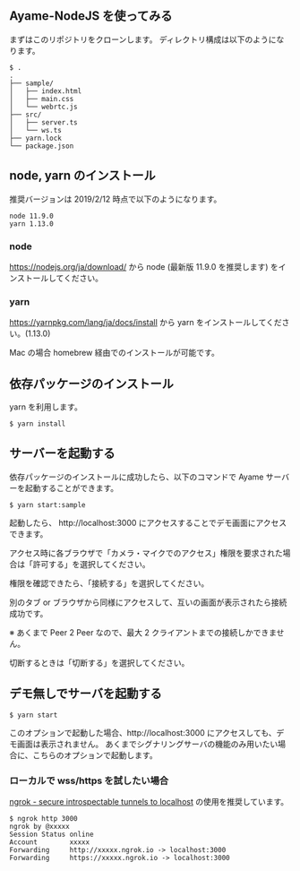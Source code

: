 ## Ayame-NodeJS を使ってみる

まずはこのリポジトリをクローンします。
ディレクトリ構成は以下のようになります。

```
$ .
.
├── sample/
│   ├── index.html
│   ├── main.css
│   └── webrtc.js
├── src/
│   ├── server.ts
│   └── ws.ts
├── yarn.lock
└── package.json
```


## node, yarn のインストール

推奨バージョンは 2019/2/12 時点で以下のようになります。
```
node 11.9.0
yarn 1.13.0
```

### node

https://nodejs.org/ja/download/ から node (最新版 11.9.0 を推奨します) をインストールしてください。

### yarn

https://yarnpkg.com/lang/ja/docs/install から yarn をインストールしてください。(1.13.0)

Mac の場合 homebrew 経由でのインストールが可能です。

## 依存パッケージのインストール

yarn を利用します。

```
$ yarn install
```

## サーバーを起動する

依存パッケージのインストールに成功したら、以下のコマンドで Ayame サーバーを起動することができます。

```
$ yarn start:sample
```

起動したら、 http://localhost:3000 にアクセスすることでデモ画面にアクセスできます。

アクセス時に各ブラウザで「カメラ・マイクでのアクセス」権限を要求された場合は「許可する」を選択してください。

権限を確認できたら、「接続する」を選択してください。

別のタブ or ブラウザから同様にアクセスして、互いの画面が表示されたら接続成功です。

※ あくまで Peer 2 Peer なので、最大 2 クライアントまでの接続しかできません。

切断するときは「切断する」を選択してください。


## デモ無しでサーバを起動する

```
$ yarn start
```

このオプションで起動した場合、http://localhost:3000 にアクセスしても、デモ画面は表示されません。
あくまでシグナリングサーバの機能のみ用いたい場合に、こちらのオプションで起動します。

### ローカルで wss/https を試したい場合

[ngrok \- secure introspectable tunnels to localhost](https://ngrok.com/) の使用を推奨しています。

```
$ ngrok http 3000
ngrok by @xxxxx
Session Status online
Account        xxxxx
Forwarding     http://xxxxx.ngrok.io -> localhost:3000
Forwarding     https://xxxxx.ngrok.io -> localhost:3000
```

